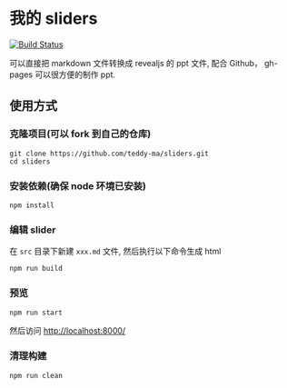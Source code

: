 # 我的 sliders

[![Build Status](https://travis-ci.org/jingle1267/sliders.svg?branch=master)](https://travis-ci.org/jingle1267/sliders)

可以直接把 markdown 文件转换成 revealjs 的 ppt 文件, 配合 Github， gh-pages 可以很方便的制作 ppt.

## 使用方式

### 克隆项目(可以 fork 到自己的仓库)

    git clone https://github.com/teddy-ma/sliders.git
    cd sliders

### 安装依赖(确保 node 环境已安装)

    npm install

### 编辑 slider

在 `src` 目录下新建 `xxx.md` 文件, 然后执行以下命令生成 html

    npm run build


### 预览

    npm run start

然后访问 [http://localhost:8000/](http://localhost:8000/)

### 清理构建

    npm run clean
